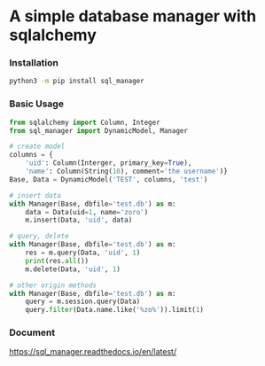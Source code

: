 # A simple database manager with sqlalchemy

### Installation
```bash
python3 -m pip install sql_manager
```

### Basic Usage
```python
from sqlalchemy import Column, Integer
from sql_manager import DynamicModel, Manager

# create model
columns = {
    'uid': Column(Interger, primary_key=True),
    'name': Column(String(10), comment='the username')}
Base, Data = DynamicModel('TEST', columns, 'test')

# insert data
with Manager(Base, dbfile='test.db') as m:
    data = Data(uid=1, name='zoro')
    m.insert(Data, 'uid', data)

# query, delete
with Manager(Base, dbfile='test.db') as m:
    res = m.query(Data, 'uid', 1)
    print(res.all())
    m.delete(Data, 'uid', 1)    

# other origin methods
with Manager(Base, dbfile='test.db') as m:
    query = m.session.query(Data)
    query.filter(Data.name.like('%zo%')).limit(1)
```

### Document
https://sql_manager.readthedocs.io/en/latest/
